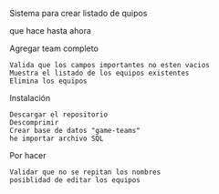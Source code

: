 Sistema para crear listado de quipos

que hace hasta ahora

Agregar team completo

    Valida que los campos importantes no esten vacios
    Muestra el listado de los equipos existentes
    Elimina los equipos
    
Instalación 

    Descargar el repositorio
    Descomprimir
    Crear base de datos "game-teams"
    he importar archivo SQL

Por hacer

    Validar que no se repitan los nombres
    posiblidad de editar los equipos
    